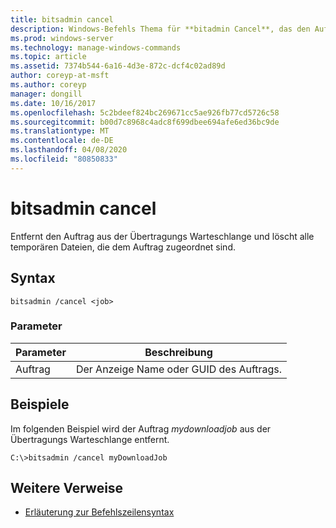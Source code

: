 ```yaml
---
title: bitsadmin cancel
description: Windows-Befehls Thema für **bitadmin Cancel**, das den Auftrag aus der Übertragungs Warteschlange entfernt und alle dem Auftrag zugeordneten temporären Dateien löscht.
ms.prod: windows-server
ms.technology: manage-windows-commands
ms.topic: article
ms.assetid: 7374b544-6a16-4d3e-872c-dcf4c02ad89d
author: coreyp-at-msft
ms.author: coreyp
manager: dongill
ms.date: 10/16/2017
ms.openlocfilehash: 5c2bdeef824bc269671cc5ae926fb77cd5726c58
ms.sourcegitcommit: b00d7c8968c4adc8f699dbee694afe6ed36bc9de
ms.translationtype: MT
ms.contentlocale: de-DE
ms.lasthandoff: 04/08/2020
ms.locfileid: "80850833"
---
```

# <a name="bitsadmin-cancel"></a>bitsadmin cancel

Entfernt den Auftrag aus der Übertragungs Warteschlange und löscht alle temporären Dateien, die dem Auftrag zugeordnet sind.

## <a name="syntax"></a>Syntax

```
bitsadmin /cancel <job>
```

### <a name="parameters"></a>Parameter

| Parameter | Beschreibung |
| --------- | ----------- |
| Auftrag | Der Anzeige Name oder GUID des Auftrags. |

## <a name="examples"></a><a name=BKMK_examples></a>Beispiele

Im folgenden Beispiel wird der Auftrag *mydownloadjob* aus der Übertragungs Warteschlange entfernt.

```
C:\>bitsadmin /cancel myDownloadJob
```

## <a name="additional-references"></a>Weitere Verweise

- [Erläuterung zur Befehlszeilensyntax](command-line-syntax-key.md)